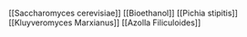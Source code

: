[[Saccharomyces cerevisiae]]
[[Bioethanol]]
[[Pichia stipitis]]
[[Kluyveromyces Marxianus]]
[[Azolla Filiculoides]]
